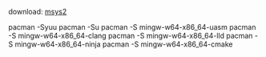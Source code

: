 download: [msys2](https://www.msys2.org/)

pacman -Syuu
pacman -Su
pacman -S mingw-w64-x86_64-uasm
pacman -S mingw-w64-x86_64-clang
pacman -S mingw-w64-x86_64-lld
pacman -S mingw-w64-x86_64-ninja
pacman -S mingw-w64-x86_64-cmake

